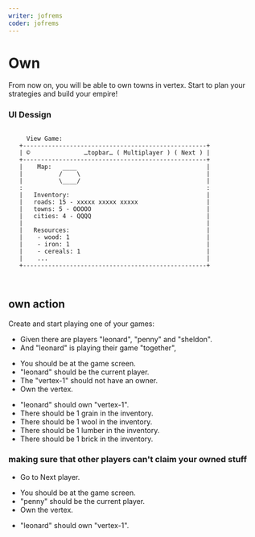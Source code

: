 ```yaml
---
writer: jofrems
coder: jofrems
---
```

# Own

From now on, you will be able to own towns in vertex. Start to plan your strategies and build your empire!


### UI Dessign

```                   
                                                                    
     View Game:                              
   +---------------------------------------------------+      
   | ©               …topbar… ( Multiplayer ) ( Next ) |
   +---------------------------------------------------+ 
   |    Map:   ____                                    |     
   |          /    \                                   |   
   |          \____/                                   |   
   :                                                   :     
   |   Inventory:                                      |      
   |   roads: 15 - xxxxx xxxxx xxxxx                   |      
   |   towns: 5 - OOOOO                                | 
   |   cities: 4 - QQQQ                                |  
   |                                                   |  
   |   Resources:                                      |  
   |    - wood: 1                                      |     
   |    - iron: 1                                      |
   |    - cereals: 1                                   |
   |    ...                                            |
   +---------------------------------------------------+      
                                                    
                                                    
```                                                                                                      

## own action

Create and start playing one of your games: 

 * Given there are players "leonard", "penny" and "sheldon".
 * And "leonard" is playing their game "together",    
 <!-- SNAPSHOT status=200 -->  
 * You should be at the game screen.  
 * "leonard" should be the current player.
 * The "vertex-1" should not have an owner.
 * Own the vertex.
 <!-- SNAPSHOT status=200 -->  
 * "leonard" should own "vertex-1".
 * There should be 1 grain in the inventory. 
 * There should be 1 wool in the inventory.
 * There should be 1 lumber in the inventory.
 * There should be 1 brick in the inventory.

### making sure that other players can't claim your owned stuff

 * Go to Next player.
 <!-- SNAPSHOT status=200 -->  
 * You should be at the game screen.
 * "penny" should be the current player.
 * Own the vertex.
 <!-- SNAPSHOT status=200 -->
 * "leonard" should own "vertex-1".
















